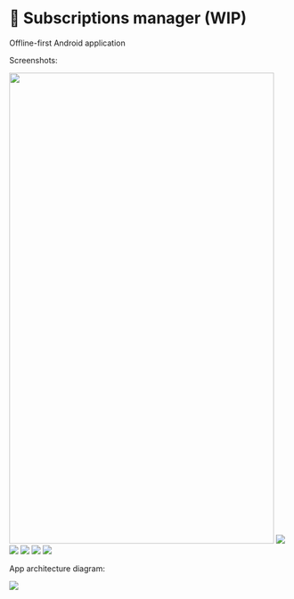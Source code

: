 # 📝 Subscriptions manager (WIP)
Offline-first Android application 

Screenshots:

<img src="screenshots/day_splash.png" height="844" width="475">
<img src="screenshots/day_list_empty.png">
<img src="screenshots/day_new_subscription.png">
<img src="screenshots/day_list.png">
<img src="screenshots/day_subscription_details.png">
<img src="screenshots/day_options.png">

App architecture diagram:

<img src="architecture/Subscriptions Manager App Architecture Diagram.png">